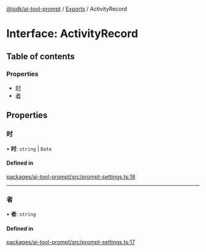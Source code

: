 [@isdk/ai-tool-prompt](../README.md) / [Exports](../modules.md) / ActivityRecord

# Interface: ActivityRecord

## Table of contents

### Properties

- [时](ActivityRecord.md#时)
- [者](ActivityRecord.md#者)

## Properties

### 时

• **时**: `string` \| `Date`

#### Defined in

[packages/ai-tool-prompt/src/prompt-settings.ts:18](https://github.com/isdk/ai-tool-prompt.js/blob/59bc73b8289b0a0154bbf3da2b1dc80626976e41/src/prompt-settings.ts#L18)

___

### 者

• **者**: `string`

#### Defined in

[packages/ai-tool-prompt/src/prompt-settings.ts:17](https://github.com/isdk/ai-tool-prompt.js/blob/59bc73b8289b0a0154bbf3da2b1dc80626976e41/src/prompt-settings.ts#L17)
